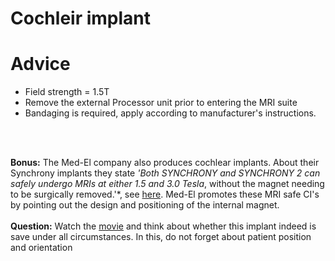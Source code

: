 # Cochleir implant

# Advice

* Field strength = 1.5T
* Remove the external Processor unit prior to entering the MRI suite
* Bandaging is required, apply according to manufacturer's instructions. 

<br>
<br>

**Bonus:** The Med-El company also produces cochlear implants. About their Synchrony implants they state
 *'Both SYNCHRONY and SYNCHRONY 2 can safely undergo MRIs at either 1.5 and 3.0 Tesla*,
 without the magnet needing to be surgically removed.'*, see
[here](http://www.medel.com/cochlear-implants-mri-safety/).
Med-El promotes these MRI safe CI's by pointing out the design and positioning of the internal magnet.
<br>
<br>
**Question:** Watch the [movie](http://www.medel.com/int/show4/index/id/1468/title/SYNCHRONY/#prettyPhoto/0/)
and think about whether this implant indeed is save under all circumstances. In this, do not forget about patient position and orientation
